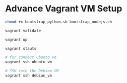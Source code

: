 # Advance Vagrant VM Setup 


```bash
chmod +x bootstrap_python.sh bootstrap_nodejs.sh

vagrant validate

vagrant up

vagrant stauts

# for connect ubunto vm
vagrant ssh ubuntu_vm

# SSH into the Debian VM
vagrant ssh debian_vm

```